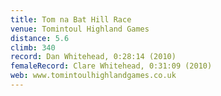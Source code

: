 ```yaml
---
title: Tom na Bat Hill Race
venue: Tomintoul Highland Games
distance: 5.6
climb: 340
record: Dan Whitehead, 0:28:14 (2010)
femaleRecord: Clare Whitehead, 0:31:09 (2010)
web: www.tomintoulhighlandgames.co.uk
---
```

